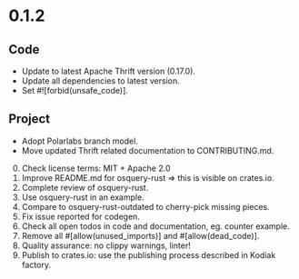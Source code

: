 # 0.1.2

## Code

- Update to latest Apache Thrift version (0.17.0).
- Update all dependencies to latest version.
- Set #![forbid(unsafe_code)].

## Project

- Adopt Polarlabs branch model.
- Move updated Thrift related documentation to CONTRIBUTING.md.

0. Check license terms: MIT + Apache 2.0
1. Improve README.md for osquery-rust => this is visible on crates.io.
2. Complete review of osquery-rust.
3. Use osquery-rust in an example.
4. Compare to osquery-rust-outdated to cherry-pick missing pieces.
5. Fix issue reported for codegen.
6. Check all open todos in code and documentation, eg. counter example.
7. Remove all #[allow(unused_imports)] and #[allow(dead_code)].
8. Quality assurance: no clippy warnings, linter!
9. Publish to crates.io: use the publishing process described in Kodiak factory.
